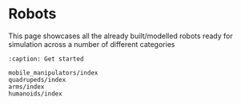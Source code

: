 # Robots

This page showcases all the already built/modelled robots ready for simulation across a number of different categories


```{toctree}
:caption: Get started

mobile_manipulators/index
quadrupeds/index
arms/index
humanoids/index
```
